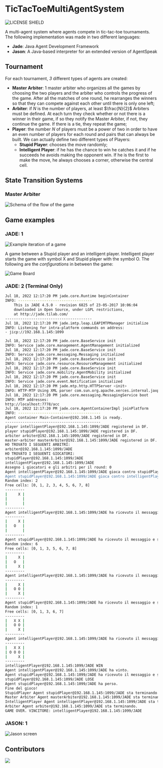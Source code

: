 # TicTacToeMultiAgentSystem

![LICENSE SHIELD](https://img.shields.io/badge/license-MIT-orange)

A multi-agent system where agents compete in tic-tac-toe tournaments.
The following implementation was made in two different languages:

- **Jade**: Java Agent Development Framework
- **Jason**: A Java-based interpreter for an extended version of AgentSpeak

## Tournament

For each tournament, _3_ different types of agents are created:

- **Master Arbiter**: 1 master arbiter who organizes all the games by choosing the two players and the arbiter who controls the progress of the game. After all the matches of one round, he rearranges the winners so that they can compete against each other until there is only one left;
- **Arbiter**: if $N$ is the number of players, at least $\frac{N}{2}$ Arbiters must be defined. At each turn they check whether or not there is a winner in their game, if so they notify the Master Arbiter, if not, they continue the game. If there is a tie, they repeat the game;
- **Player**: the number $N$ of players must be a power of two in order to have an even number of players for each round and pairs that can always be built. We can actually define two different types of Players:
  - **Stupid Player**: chooses the move randomly;
  - **Intelligent Player**: if he has the chance to win he catches it and if he succeeds he avoids making the opponent win. If he is the first to make the move, he always chooses a corner, otherwise the central cell.

## State Transition Systems

### Master Arbiter

![Schema of the flow of the game](documentation/Drawio/MasterArbiterSchemaBackground.png)

## Game examples

### JADE: 1

![Example iteration of a game](documentation/game.png)

A game between a Stupid player and an intelligent player.
Intelligent player starts the game with symbol X and Stupid player with the symbol O.
The following are the _configurations_ in between the game:

![Game Board](documentation/gameboard.png)

### JADE: 2 (Terminal Only)

```bash
Jul 18, 2022 12:17:20 PM jade.core.Runtime beginContainer
INFO: ----------------------------------
    This is JADE 4.5.0 - revision 6825 of 23-05-2017 10:06:04
    downloaded in Open Source, under LGPL restrictions,
    at http://jade.tilab.com/
----------------------------------------
Jul 18, 2022 12:17:20 PM jade.imtp.leap.LEAPIMTPManager initialize
INFO: Listening for intra-platform commands on address:
- jicp://192.168.1.145:1099

Jul 18, 2022 12:17:20 PM jade.core.BaseService init
INFO: Service jade.core.management.AgentManagement initialized
Jul 18, 2022 12:17:20 PM jade.core.BaseService init
INFO: Service jade.core.messaging.Messaging initialized
Jul 18, 2022 12:17:20 PM jade.core.BaseService init
INFO: Service jade.core.resource.ResourceManagement initialized
Jul 18, 2022 12:17:20 PM jade.core.BaseService init
INFO: Service jade.core.mobility.AgentMobility initialized
Jul 18, 2022 12:17:20 PM jade.core.BaseService init
INFO: Service jade.core.event.Notification initialized
Jul 18, 2022 12:17:20 PM jade.mtp.http.HTTPServer <init>
INFO: HTTP-MTP Using XML parser com.sun.org.apache.xerces.internal.jaxp.SAXParserImpl$JAXPSAXParser
Jul 18, 2022 12:17:20 PM jade.core.messaging.MessagingService boot
INFO: MTP addresses:
http://localhost:7778/acc
Jul 18, 2022 12:17:20 PM jade.core.AgentContainerImpl joinPlatform
INFO: --------------------------------------
Agent container Main-Container@192.168.1.145 is ready.
--------------------------------------------
player intelligentPlayer@192.168.1.145:1099/JADE registered in DF.
player stupidPlayer@192.168.1.145:1099/JADE registered in DF.
arbiter arbiter@192.168.1.145:1099/JADE registered in DF.
master-arbiter masterArbiter@192.168.1.145:1099/JADE registered in DF.
HO TROVATO I SEGUENTI ARBITRI:
arbiter@192.168.1.145:1099/JADE
HO TROVATO I SEGUENTI GIOCATORI:
stupidPlayer@192.168.1.145:1099/JADE
intelligentPlayer@192.168.1.145:1099/JADE
Assegno i giocatori e gli arbitri per il round: 0
Agent intelligentPlayer@192.168.1.145:1099/JADE gioca contro stupidPlayer@192.168.1.145:1099/JADE con l'arbitro arbiter@192.168.1.145:1099/JADE.
Agent stupidPlayer@192.168.1.145:1099/JADE gioca contro intelligentPlayer@192.168.1.145:1099/JADE con l'arbitro arbiter@192.168.1.145:1099/JADE.
Random index: 2
Free cells: [0, 1, 2, 3, 4, 5, 6, 7, 8]
---------
|     X |
|       |
|       |
---------
Agent intelligentPlayer@192.168.1.145:1099/JADE ha ricevuto il messaggio e sta facendo la mossa...
---------
|     X |
|   O   |
|       |
---------
Agent stupidPlayer@192.168.1.145:1099/JADE ha ricevuto il messaggio e sta facendo la mossa...
Random index: 6
Free cells: [0, 1, 3, 5, 6, 7, 8]
---------
|     X |
|   O   |
|     X |
---------
Agent intelligentPlayer@192.168.1.145:1099/JADE ha ricevuto il messaggio e sta facendo la mossa...
---------
|     X |
|   O O |
|     X |
---------
Agent stupidPlayer@192.168.1.145:1099/JADE ha ricevuto il messaggio e sta facendo la mossa...
Random index: 1
Free cells: [0, 1, 3, 6, 7]
---------
|   X X |
|   O O |
|     X |
---------
Agent intelligentPlayer@192.168.1.145:1099/JADE ha ricevuto il messaggio e sta facendo la mossa...
---------
|   X X |
| O O O |
|     X |
---------
intelligentPlayer@192.168.1.145:1099/JADE WIN
Agent intelligentPlayer@192.168.1.145:1099/JADE ha vinto.
Agent stupidPlayer@192.168.1.145:1099/JADE ha ricevuto il messaggio e sta facendo la mossa...
stupidPlayer@192.168.1.145:1099/JADE LOSE
Agent stupidPlayer@192.168.1.145:1099/JADE ha perso.
Fine del gioco!
StupidPlayer Agent stupidPlayer@192.168.1.145:1099/JADE sta terminando.
Master Arbiter Agent masterArbiter@192.168.1.145:1099/JADE sta terminando.
IntelligentPlayer Agent intelligentPlayer@192.168.1.145:1099/JADE sta terminando.
Arbiter Agent arbiter@192.168.1.145:1099/JADE sta terminando.
GAME OVER. VINCITORE: intelligentPlayer@192.168.1.145:1099/JADE
```

### JASON: 1

![Jason screen](documentation/jason.png)

## Contributors

<a href="https://github.com/LorenzoSciandra/TicTacToeMultiAgentSystem/graphs/contributors">
  <img src="https://contrib.rocks/image?repo=LorenzoSciandra/TicTacToeMultiAgentSystem" />
</a>
